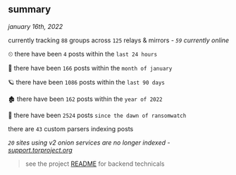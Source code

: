 
## summary
_january 16th, 2022_

currently tracking `88` groups across `125` relays & mirrors - _`59` currently online_

⏲ there have been `4` posts within the `last 24 hours`

🦈 there have been `166` posts within the `month of january`

🪐 there have been `1086` posts within the `last 90 days`

🏚 there have been `162` posts within the `year of 2022`

🦕 there have been `2524` posts `since the dawn of ransomwatch`

there are `43` custom parsers indexing posts

_`20` sites using v2 onion services are no longer indexed - [support.torproject.org](https://support.torproject.org/onionservices/v2-deprecation/)_

> see the project [README](https://github.com/thetanz/ransomwatch#ransomwatch--) for backend technicals
